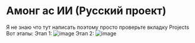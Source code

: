 # Амонг ас ИИ (Русский проект)
Я не знаю что тут написать поэтому просто проверьте вкладку Projects
Вот этапы: 
Этап 1: ![image](https://github.com/FoxVukOff/Among-us-AI-Russian-project-/assets/147399306/4d2391d4-f055-43fa-a64e-2bc13ce05275)
Этап 2: ![image](https://github.com/FoxVukOff/Among-us-AI-Russian-project-/assets/147399306/d622a7e5-2ad9-43ef-adc9-4fe707abd8a5)



